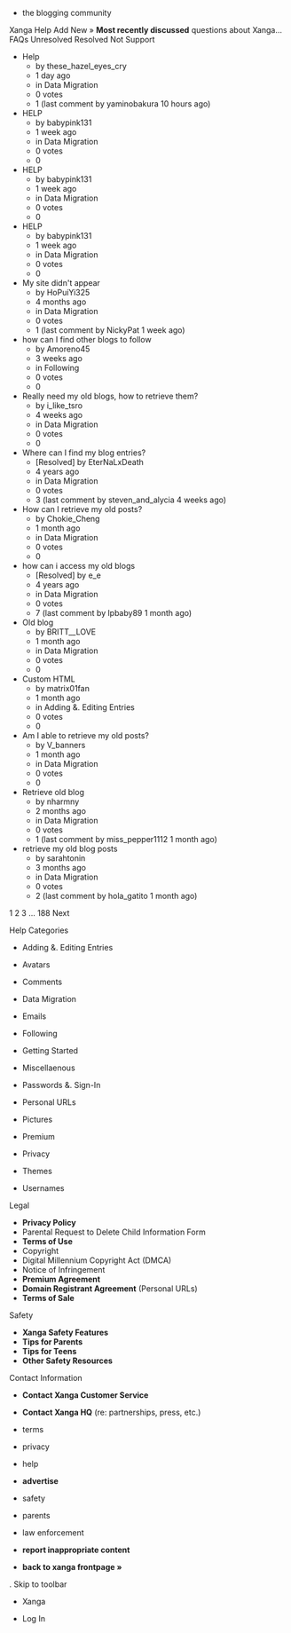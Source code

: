 *   the blogging community

Xanga Help Add New » **Most recently discussed** questions about Xanga… FAQs Unresolved Resolved Not Support

*   Help
    *   by these\_hazel\_eyes\_cry
    *   1 day ago
    *   in Data Migration
    *   0 votes
    *   1 (last comment by yaminobakura 10 hours ago)
*   HELP
    *   by babypink131
    *   1 week ago
    *   in Data Migration
    *   0 votes
    *   0
*   HELP
    *   by babypink131
    *   1 week ago
    *   in Data Migration
    *   0 votes
    *   0
*   HELP
    *   by babypink131
    *   1 week ago
    *   in Data Migration
    *   0 votes
    *   0
*   My site didn't appear
    *   by HoPuiYi325
    *   4 months ago
    *   in Data Migration
    *   0 votes
    *   1 (last comment by NickyPat 1 week ago)
*   how can I find other blogs to follow
    *   by Amoreno45
    *   3 weeks ago
    *   in Following
    *   0 votes
    *   0
*   Really need my old blogs, how to retrieve them?
    *   by i\_like\_tsro
    *   4 weeks ago
    *   in Data Migration
    *   0 votes
    *   0
*   Where can I find my blog entries?
    *   \[Resolved\] by EterNaLxDeath
    *   4 years ago
    *   in Data Migration
    *   0 votes
    *   3 (last comment by steven\_and\_alycia 4 weeks ago)
*   How can I retrieve my old posts?
    *   by Chokie\_Cheng
    *   1 month ago
    *   in Data Migration
    *   0 votes
    *   0
*   how can i access my old blogs
    *   \[Resolved\] by e\_e
    *   4 years ago
    *   in Data Migration
    *   0 votes
    *   7 (last comment by lpbaby89 1 month ago)
*   Old blog
    *   by BRITT\_\_LOVE
    *   1 month ago
    *   in Data Migration
    *   0 votes
    *   0
*   Custom HTML
    *   by matrix01fan
    *   1 month ago
    *   in Adding &. Editing Entries
    *   0 votes
    *   0
*   Am I able to retrieve my old posts?
    *   by V\_banners
    *   1 month ago
    *   in Data Migration
    *   0 votes
    *   0
*   Retrieve old blog
    *   by nharmny
    *   2 months ago
    *   in Data Migration
    *   0 votes
    *   1 (last comment by miss\_pepper1112 1 month ago)
*   retrieve my old blog posts
    *   by sarahtonin
    *   3 months ago
    *   in Data Migration
    *   0 votes
    *   2 (last comment by hola\_gatito 1 month ago)

1 2 3 ... 188 Next

Help Categories

*   Adding &. Editing Entries
*   Avatars
*   Comments
*   Data Migration
*   Emails
*   Following
*   Getting Started
*   Miscellaenous

*   Passwords &. Sign-In
*   Personal URLs
*   Pictures
*   Premium
*   Privacy
*   Themes
*   Usernames

Legal

*   **Privacy Policy**
*   Parental Request to Delete Child Information Form
*   **Terms of Use**
*   Copyright
*   Digital Millennium Copyright Act (DMCA)
*   Notice of Infringement
*   **Premium Agreement**
*   **Domain Registrant Agreement** (Personal URLs)
*   **Terms of Sale**

Safety

*   **Xanga Safety Features**
*   **Tips for Parents**
*   **Tips for Teens**
*   **Other Safety Resources**

Contact Information

*   **Contact Xanga Customer Service**
*   **Contact Xanga HQ** (re: partnerships, press, etc.)

*   terms
*   privacy
*   help
*   **advertise**

*   safety
*   parents
*   law enforcement
*   **report inappropriate content**

*   **back to xanga frontpage »**

<img src="http://pixel.quantserve.com/pixel/p-87h-iNOVooym2.gif" style="display: none" height="1" width="1" alt="Quantcast"/>. Skip to toolbar

*   Xanga

*   Log In
